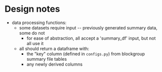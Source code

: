 


# Design notes

- data processing functions: 
    - some datasets require input -- previously generated summary data, some do not
        - for ease of abstraction, all accept a 'summary_df' input, but not all use it
    - all should return a dataframe with:
        - the "key" column (defined in `configs.py`) from blockgroup summary file tables
        - any newly derived columns
